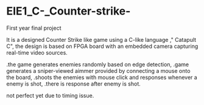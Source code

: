 EIE1_C-_Counter-strike-
=======================

First year final project

It is a designed Counter Strike like game using a C-like language ," Catapult C",
the design is based on FPGA board with an embedded camera capturing real-time video sources.

.the game generates enemies randomly based on edge detection,
.game generates a sniper-viewed aimmer provided by connecting a mouse onto the board, 
.shoots the enemies with mouse click and responses whenever a enemy is shot,
.there is response after enemy is shot.

not perfect yet due to timing issue.
